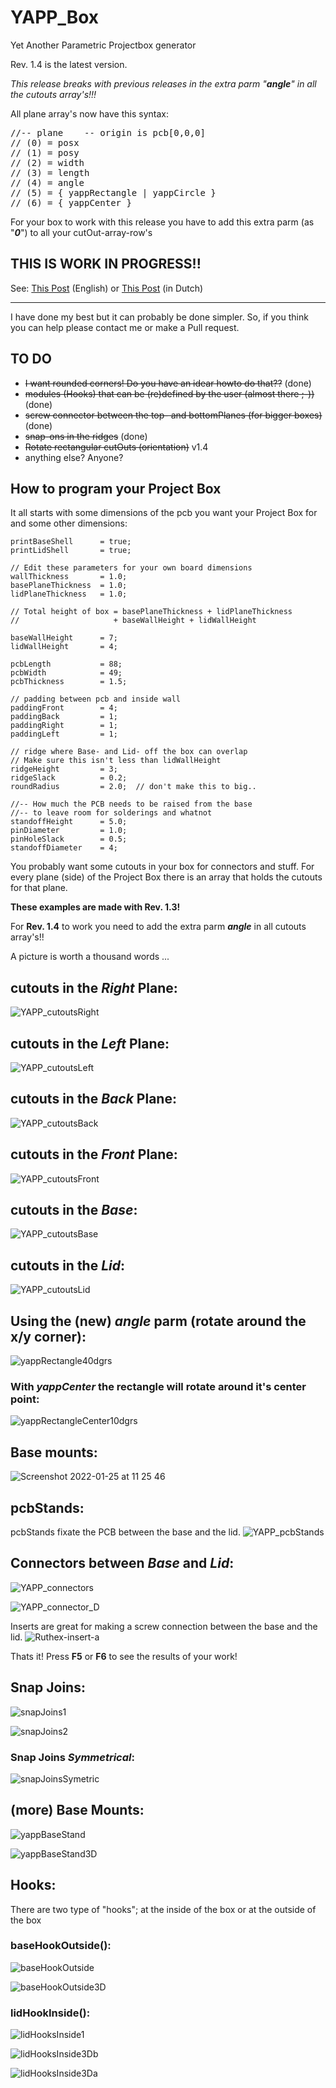 # YAPP_Box
Yet Another Parametric Projectbox generator

Rev. 1.4 is the latest version.

*This release breaks with previous releases in the extra parm "**angle**" in all the cutouts array's!!!*

All plane array's now have this syntax:

<pre>
//-- plane    -- origin is pcb[0,0,0]
// (0) = posx
// (1) = posy
// (2) = width
// (3) = length
// (4) = angle
// (5) = { yappRectangle | yappCircle }
// (6) = { yappCenter }
</pre>

For your box to work with this release you have to add this extra parm (as "***0***") to all your cutOut-array-row's

## THIS IS WORK IN PROGRESS!!

See: <a href="https://willem.aandewiel.nl/index.php/2022/01/02/yet-another-parametric-projectbox-generator/">This Post</a> (English) or
<a href="https://willem.aandewiel.nl/index.php/2022/01/01/nog-een-geparameteriseerde-projectbox-generator/">This Post</a> (in Dutch) 

---

I have done my best but it can probably be done simpler. So, if you think you can help please contact me or make a Pull
request.

## TO DO

* <strike>I want rounded corners! Do you have an idear howto do that??</strike> (done)
* <strike>modules (Hooks) that can be (re)defined by the user (almost there ;-))</strike> (done)
* <strike>screw connector between the top- and bottomPlanes (for bigger boxes)</strike> (done)
* <strike>snap-ons in the ridges</strike> (done)
* <strike>Rotate rectangular cutOuts (orientation)</strike> v1.4
* anything else? Anyone?

## How to program your Project Box
It all starts with some dimensions of the pcb you want your Project Box for and some other dimensions:

```
printBaseShell      = true;
printLidShell       = true;

// Edit these parameters for your own board dimensions
wallThickness       = 1.0;
basePlaneThickness  = 1.0;
lidPlaneThickness   = 1.0;

// Total height of box = basePlaneThickness + lidPlaneThickness 
//                     + baseWallHeight + lidWallHeight

baseWallHeight      = 7;
lidWallHeight       = 4;

pcbLength           = 88;
pcbWidth            = 49;
pcbThickness        = 1.5;
                            
// padding between pcb and inside wall
paddingFront        = 4;
paddingBack         = 1;
paddingRight        = 1;
paddingLeft         = 1;

// ridge where Base- and Lid- off the box can overlap
// Make sure this isn't less than lidWallHeight
ridgeHeight         = 3;
ridgeSlack          = 0.2;
roundRadius         = 2.0;  // don't make this to big..

//-- How much the PCB needs to be raised from the base
//-- to leave room for solderings and whatnot
standoffHeight      = 5.0;
pinDiameter         = 1.0;
pinHoleSlack        = 0.5;
standoffDiameter    = 4;
```

You probably want some cutouts in your box for connectors and stuff.
For every plane (side) of the Project Box there is an array that holds the cutouts for that plane.

**These examples are made with Rev. 1.3!** 

For **Rev. 1.4** to work you need to add the
extra parm ***angle*** in all cutouts array's!!

A picture is worth a thousand words ...

## cutouts in the *Right* Plane:
![YAPP_cutoutsRight](https://user-images.githubusercontent.com/5585427/150956351-cef4fc0e-474d-4b44-b667-1a4d227400b6.png)

## cutouts in the *Left* Plane:
![YAPP_cutoutsLeft](https://user-images.githubusercontent.com/5585427/150956356-ec4d5e17-c78e-41ae-bcd7-be8710f5a32c.png)

## cutouts in the *Back* Plane:
![YAPP_cutoutsBack](https://user-images.githubusercontent.com/5585427/150956361-aa0c924f-ddc3-4260-a999-be9cd5b80b2e.png)

## cutouts in the *Front* Plane:
![YAPP_cutoutsFront](https://user-images.githubusercontent.com/5585427/150956366-d5ca6715-7bdf-4ce7-bae7-1d8c79737eb6.png)

## cutouts in the *Base*:
![YAPP_cutoutsBase](https://user-images.githubusercontent.com/5585427/150956371-8ed2d85a-3c49-48c6-b0db-1742053f2455.png)

## cutouts in the *Lid*:
![YAPP_cutoutsLid](https://user-images.githubusercontent.com/5585427/150956374-c0de9d91-03a4-4ee3-8475-fecb251e9bca.png)

## Using the (new) *angle* parm (rotate around the x/y corner):
![yappRectangle40dgrs](https://user-images.githubusercontent.com/5585427/157865661-02407bfe-fada-4528-b25c-ea83c94b9467.png)

### With *yappCenter* the rectangle will rotate around it's center point:
![yappRectangleCenter10dgrs](https://user-images.githubusercontent.com/5585427/157865668-2b10bbe0-6223-4e6e-b74b-b81fb919f3da.png)

## Base mounts:
![Screenshot 2022-01-25 at 11 25 46](https://user-images.githubusercontent.com/5585427/150959614-b0d07141-27aa-4df3-b45e-09e662bacde9.png)

## pcbStands:
pcbStands fixate the PCB between the base and the lid.
![YAPP_pcbStands](https://user-images.githubusercontent.com/5585427/150956378-ccdcdd88-9f0c-44cd-986f-70db3bf6d8e2.png)

## Connectors between *Base* and *Lid*:
![YAPP_connectors](https://user-images.githubusercontent.com/5585427/150956348-cfb4f550-a261-493a-9b86-6175e169b2bc.png)

![YAPP_connector_D](https://user-images.githubusercontent.com/5585427/150956341-5c087f45-c228-46db-8eb1-b3add2e9afca.png)

Inserts are great for making a screw connection between the base and the lid.
![Ruthex-insert-a](https://user-images.githubusercontent.com/5585427/150959697-beaf6a25-b1df-4a1d-901b-dbcdf486b612.png)


Thats it!
Press **F5** or **F6** to see the results of your work!

## Snap Joins:
![snapJoins1](https://user-images.githubusercontent.com/5585427/153425134-ec2348cd-45a7-4e2d-8cb6-2f69e6f7f80b.png)

![snapJoins2](https://user-images.githubusercontent.com/5585427/153425125-04daa8ca-1126-4467-94a8-245c584d2333.png)

### Snap Joins *Symmetrical*:
![snapJoinsSymetric](https://user-images.githubusercontent.com/5585427/153425131-df24321f-9cc6-4dd6-aff6-41627915afa7.png)

## (more) Base Mounts:
![yappBaseStand](https://user-images.githubusercontent.com/5585427/153425136-9bc916a2-1245-4b3e-9072-8dd7ed8c3df6.png)

![yappBaseStand3D](https://user-images.githubusercontent.com/5585427/153425139-0b27f2f0-f12c-4d89-b394-70ebcf3e1c4f.png)

## Hooks:
There are two type of "hooks"; at the inside of the box or at the outside of the box
### baseHookOutside():
![baseHookOutside](https://user-images.githubusercontent.com/5585427/153425144-9401e969-8988-47e6-9c12-a3eaf052bfca.png)

![baseHookOutside3D](https://user-images.githubusercontent.com/5585427/153425145-ecd9bebd-82ba-4ab0-9685-9bf1c9b9273f.png)
### lidHookInside():
![lidHooksInside1](https://user-images.githubusercontent.com/5585427/153425146-485d8cde-c530-4ab6-879d-3958ca5384ba.png)

![lidHooksInside3Db](https://user-images.githubusercontent.com/5585427/153425147-831b7f9c-1c74-4c58-8a3d-11b96aaf3107.png)

![lidHooksInside3Da](https://user-images.githubusercontent.com/5585427/153426442-6a05f787-8897-4610-8411-bb7279269980.png)

